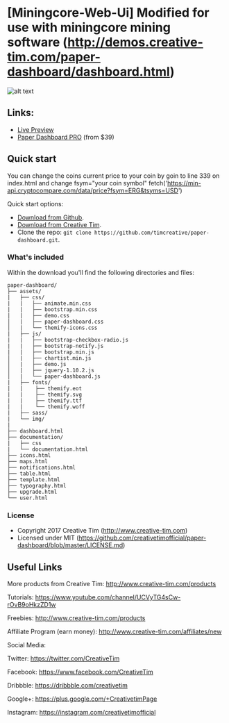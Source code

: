 # [Miningcore-Web-Ui] Modified for use with miningcore mining software (http://demos.creative-tim.com/paper-dashboard/dashboard.html)
![alt text](https://s3.amazonaws.com/creativetim_bucket/products/43/original/opt_pd_thumbnail.jpg "Paper Dashboard Free")


## Links:

+ [Live Preview](http://demos.creative-tim.com/paper-dashboard/dashboard.html)
+ [Paper Dashboard PRO](http://www.creative-tim.com/product/paper-dashboard-pro?ref=pd-free-upgrade-github) (from $39)

## Quick start

You can change the coins current price to your coin by goin to line 339 on index.html and change fsym="your coin symbol" fetch('https://min-api.cryptocompare.com/data/price?fsym=ERG&tsyms=USD')

Quick start options:

- [Download from Github](https://github.com/timcreative/paper-dashboard/releases/tag/v1.1).
- [Download from Creative Tim](http://www.creative-tim.com/product/paper-dashboard).
- Clone the repo: `git clone https://github.com/timcreative/paper-dashboard.git`.


### What's included

Within the download you'll find the following directories and files:

```
paper-dashboard/
├── assets/
|   ├── css/
|   |   ├── animate.min.css
|   |   ├── bootstrap.min.css
|   |   ├── demo.css
│   |   ├── paper-dashboard.css
│   |   └── themify-icons.css
|   ├── js/
|   |   ├── bootstrap-checkbox-radio.js
|   |   ├── bootstrap-notify.js
|   |   ├── bootstrap.min.js
│   |   ├── chartist.min.js
│   |   ├── demo.js
│   |   ├── jquery-1.10.2.js
│   |   └── paper-dashboard.js
|   ├── fonts/
|   |    ├── themify.eot
|   |    ├── themify.svg
|   |    ├── themify.ttf
|   |    └── themify.woff
|   ├── sass/
|   └── img/
|
├── dashboard.html
├── documentation/
|   ├── css
|   └── documentation.html
├── icons.html
├── maps.html
├── notifications.html
├── table.html
├── template.html
├── typography.html
├── upgrade.html
└── user.html

```


### License

- Copyright 2017 Creative Tim (http://www.creative-tim.com)
- Licensed under MIT (https://github.com/creativetimofficial/paper-dashboard/blob/master/LICENSE.md)

## Useful Links

More products from Creative Tim: <http://www.creative-tim.com/products>

Tutorials: <https://www.youtube.com/channel/UCVyTG4sCw-rOvB9oHkzZD1w>

Freebies: <http://www.creative-tim.com/products>

Affiliate Program (earn money): <http://www.creative-tim.com/affiliates/new>

Social Media:

Twitter: <https://twitter.com/CreativeTim>

Facebook: <https://www.facebook.com/CreativeTim>

Dribbble: <https://dribbble.com/creativetim>

Google+: <https://plus.google.com/+CreativetimPage>

Instagram: <https://instagram.com/creativetimofficial>
